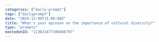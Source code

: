 ```yaml
---
categories: ["daily-prompt"]
tags: ["dailyprompt"]
date: "2024-12-09T15:00:00Z"
title: "What's your opinion on the importance of cultural diversity?"
type: "prompts"
mastodonID: "113623477100466797"
---
```


